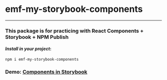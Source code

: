 # emf-my-storybook-components

---

### This package is for practicing with React Components + Storybook + NPM Publish

#### _Install in your project_:

```
npm i emf-my-storybook-components
```

### Demo: [Components in Storybook](https://emarifer.github.io/sb-components/)
